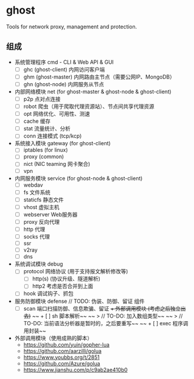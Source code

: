 # ghost

Tools for network proxy, management and protection.

## 组成

+ 系统管理程序 cmd - CLI & Web API & GUI
    + [ ] ghc (ghost-client) 内网访问客户端
    + [ ] ghm (ghost-master) 内网路由主节点（需要公网IP、MongoDB）
    + [ ] ghn (ghost-node)   内网服务从节点
+ 内部网络模块 net (for ghost-master & ghost-node & ghost-client)
    + [ ] p2p 点对点连接
    + [ ] robot 爬虫（用于爬取代理资源站）、节点间共享代理资源
    + [ ] opt 网络优化、可用性、测速
    + [ ] cache 缓存
    + [ ] stat 流量统计、分析
    + [ ] conn 连接模式 (tcp/kcp)
+ 系统接入模块 gateway (for ghost-client)
    + [ ] iptables (for linux)
    + [ ] proxy (common)
    + [ ] nict (NIC teaming 网卡聚合)
    + [ ] vpn
+ 内网服务模块 service (for ghost-node & ghost-client)
    + [ ] webdav
    + [ ] fs 文件系统
    + [ ] staticfs 静态文件
    + [ ] vhost 虚拟主机
    + [ ] webserver Web服务器
    + [ ] proxy 反向代理
    + [ ] http 代理
    + [ ] socks 代理
    + [ ] ssr
    + [ ] v2ray
    + [ ] dns
+ 系统调试模块 debug
    + [ ] protocol 网络协议 (用于支持报文解析修改等)
        + [ ] http(s) (协议升级、隧道解析)
        + [ ] http2 考虑是否合并到上面
    + [ ] hook 调试钩子、抓包
+ 服务防御模块 defense // TODO: 伪装、防御、留证 组件
    + [ ] scan 端口扫描防御、信息欺骗、留证
~~+ 外部调用模块 (考虑之后独立出去)~~
~~    + [ ] sh 脚本解析~~
~~        > // TO-DO: 加入数组类型~~
~~        > // TO-DO: 当前语法分析器是暂时的，之后要重写~~
~~    + [ ] exec 程序调用封装~~
+ 外部调用模块（使用成熟的脚本）
    + https://github.com/yuin/gopher-lua
    + https://github.com/aarzilli/golua
    + https://www.youbbs.org/t/2851
    + https://github.com/Azure/golua
    + https://www.jianshu.com/p/c9ab2ae410b0
